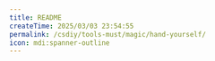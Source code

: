 ```yaml
---
title: README
createTime: 2025/03/03 23:54:55
permalink: /csdiy/tools-must/magic/hand-yourself/
icon: mdi:spanner-outline
---
```

